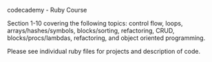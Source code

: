 codecademy - Ruby Course

Section 1-10 covering the following topics: control flow, loops, arrays/hashes/symbols, blocks/sorting, refactoring, CRUD, blocks/procs/lambdas, refactoring, and object oriented programming.

Please see individual ruby files for projects and description of code.
